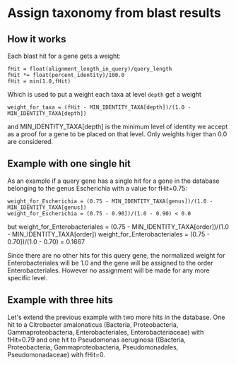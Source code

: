 # Assign taxonomy from blast results


## How it works
Each blast hit for a gene gets a weight:

    fHit = float(alignment_length_in_query)/query_length
    fHit *= float(percent_identity)/100.0
    fHit = min(1.0,fHit)


Which is used to put a weight each taxa at level ```depth``` get a weight

    weight_for_taxa = (fHit - MIN_IDENTITY_TAXA[depth])/(1.0 - MIN_IDENTITY_TAXA[depth])


and MIN_IDENTITY_TAXA[depth] is the minimum level of identity we accept as a proof for a gene to be placed on that level. Only weights higer than 0.0 are considered.

## Example with one single hit
As an example if a query gene has a single hit for a gene in the database belonging to the genus Escherichia with a value for fHit=0.75:

    weight_for_Escherichia = (0.75 - MIN_IDENTITY_TAXA[genus])/(1.0 - MIN_IDENTITY_TAXA[genus])
    weight_for_Escherichia = (0.75 - 0.90])/(1.0 - 0.90) < 0.0

but
    weight_for_Enterobacteriales = (0.75 - MIN_IDENTITY_TAXA[order])/(1.0 - MIN_IDENTITY_TAXA[order])
    weight_for_Enterobacteriales = (0.75 - 0.70])/(1.0 - 0.70) = 0.1667

Since there are no other hits for this query gene, the normalized weight for Enterobacteriales will be 1.0 and the gene will be assigned to the order Enterobacteriales. However no assignment will be made for any more specific level.


## Example with three hits
Let's extend the previous example with two more hits in the database. One hit to a Citrobacter amalonaticus (Bacteria, Proteobacteria, Gammaproteobacteria, Enterobacteriales, Enterobacteriaceae) with fHit=0.79 and one hit to Pseudomonas aeruginosa ((Bacteria, Proteobacteria, Gammaproteobacteria, Pseudomonadales, Pseudomonadaceae) with fHit=0.
